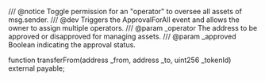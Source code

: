 /// @notice Toggle permission for an "operator" to oversee all assets of msg.sender.
/// @dev Triggers the ApprovalForAll event and allows the owner to assign multiple operators.
/// @param _operator The address to be approved or disapproved for managing assets.
/// @param _approved Boolean indicating the approval status.

function transferFrom(address _from, address _to, uint256 _tokenId) external payable;